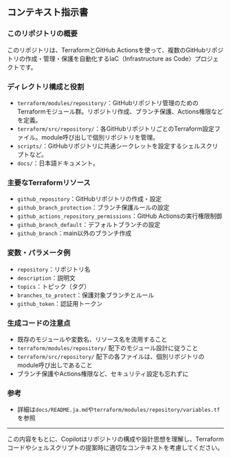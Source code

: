 ## コンテキスト指示書

### このリポジトリの概要

このリポジトリは、TerraformとGitHub Actionsを使って、複数のGitHubリポジトリの作成・管理・保護を自動化するIaC（Infrastructure as Code）プロジェクトです。

### ディレクトリ構成と役割

- `terraform/modules/repository/`：GitHubリポジトリ管理のためのTerraformモジュール群。リポジトリ作成、ブランチ保護、Actions権限などを定義。
- `terraform/src/repository/`：各GitHubリポジトリごとのTerraform設定ファイル。module呼び出しで個別リポジトリを管理。
- `scripts/`：GitHubリポジトリに共通シークレットを設定するシェルスクリプトなど。
- `docs/`：日本語ドキュメント。

### 主要なTerraformリソース

- `github_repository`：GitHubリポジトリの作成・設定
- `github_branch_protection`：ブランチ保護ルールの設定
- `github_actions_repository_permissions`：GitHub Actionsの実行権限制御
- `github_branch_default`：デフォルトブランチの設定
- `github_branch`：main以外のブランチ作成

### 変数・パラメータ例

- `repository`：リポジトリ名
- `description`：説明文
- `topics`：トピック（タグ）
- `branches_to_protect`：保護対象ブランチとルール
- `github_token`：認証用トークン

### 生成コードの注意点

- 既存のモジュールや変数名、リソース名を流用すること
- `terraform/modules/repository/` 配下のモジュール設計に従うこと
- `terraform/src/repository/` 配下の各ファイルは、個別リポジトリのmodule呼び出しであること
- ブランチ保護やActions権限など、セキュリティ設定も忘れずに

### 参考

- 詳細は`docs/README.ja.md`や`terraform/modules/repository/variables.tf`を参照

---

この内容をもとに、Copilotはリポジトリの構成や設計思想を理解し、Terraformコードやシェルスクリプトの提案時に適切なコンテキストを考慮してください。
